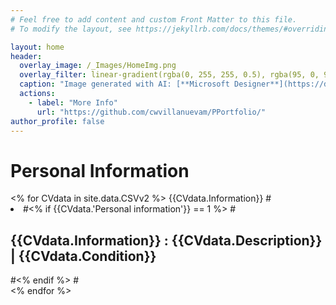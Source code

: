 ```yaml
---
# Feel free to add content and custom Front Matter to this file.
# To modify the layout, see https://jekyllrb.com/docs/themes/#overriding-theme-defaults

layout: home
header:
  overlay_image: /_Images/HomeImg.png
  overlay_filter: linear-gradient(rgba(0, 255, 255, 0.5), rgba(95, 0, 95, 0.5))
  caption: "Image generated with AI: [**Microsoft Designer**](https://designer.microsoft.com/invite) & [**Draw.io**](https://app.diagrams.net/)"
  actions:
    - label: "More Info"
      url: "https://github.com/cwvillanuevam/PPortfolio/"
author_profile: false
---
```

<h1> Personal Information </h1>
<% for CVdata in site.data.CSVv2 %>
{{CVdata.Information}}
#<li>
#<% if {{CVdata.'Personal information'}} == 1 %>
#<h2> {{CVdata.Information}} : {{CVdata.Description}} | {{CVdata.Condition}}</h2>
#<% endif %>
#</li>
<% endfor %>


